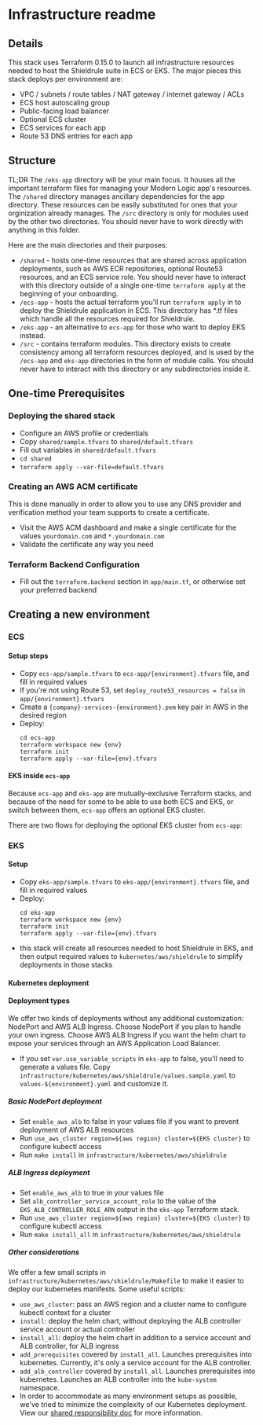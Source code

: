 # Infrastructure readme

## Details
This stack uses Terraform 0.15.0 to launch all infrastructure resources needed to host the Shieldrule suite in ECS or EKS.
The major pieces this stack deploys per environment are:
- VPC / subnets / route tables / NAT gateway / internet gateway / ACLs
- ECS host autoscaling group
- Public-facing load balancer
- Optional ECS cluster
- ECS services for each app
- Route 53 DNS entries for each app


## Structure
TL;DR The `/eks-app` directory will be your main focus. It houses all the important terraform files for managing your Modern Logic app's resources. The `/shared` directory manages ancillary dependencies for the app directory. These resources can be easily substituted for ones that your orginization already manages. The `/src` directory is only for modules used by the other two directories. You should never have to work directly with anything in this folder.

Here are the main directories and their purposes:
- `/shared` - hosts one-time resources that are shared across application deployments, such as AWS ECR repositories, optional Route53 resources, and an ECS service role.
You should never have to interact with this directory outside of a single one-time `terraform apply` at the beginning of your onboarding.
- `/ecs-app` - hosts the actual terraform you'll run `terraform apply` in to deploy the Shieldrule application in ECS. This directory has *.tf files which handle all the resources required for Shieldrule.
- `/eks-app` - an alternative to `ecs-app` for those who want to deploy EKS instead.
- `/src` - contains terraform modules. This directory exists to create consistency among all terraform resources deployed, and is used by the `/ecs-app` and `eks-app` directories in the form of module calls.
You should never have to interact with this directory or any subdirectories inside it.


## One-time Prerequisites

### Deploying the shared stack
- Configure an AWS profile or credentials
- Copy `shared/sample.tfvars` to `shared/default.tfvars`
- Fill out variables in `shared/default.tfvars`
- `cd shared`
- `terraform apply --var-file=default.tfvars`

### Creating an AWS ACM certificate
This is done manually in order to allow you to use any DNS provider and verification method your team supports to create a certificate.

- Visit the AWS ACM dashboard and make a single certificate for the values `yourdomain.com` and `*.yourdomain.com`
- Validate the certificate any way you need


### Terraform Backend Configuration
- Fill out the `terraform.backend` section in `app/main.tf`, or otherwise set your preferred backend

## Creating a new environment
### ECS
#### Setup steps
- Copy `ecs-app/sample.tfvars` to `ecs-app/{environment}.tfvars` file, and fill in required values
- If you're not using Route 53, set `deploy_route53_resources = false` in `app/{environment}.tfvars`
- Create a `{company}-services-{environment}.pem` key pair in AWS in the desired region
- Deploy:
  ```
  cd ecs-app
  terraform workspace new {env}
  terraform init
  terraform apply --var-file={env}.tfvars
  ```

#### EKS inside `ecs-app`
Because `ecs-app` and `eks-app` are mutually-exclusive Terraform stacks, and because of the need for some to be able to use both ECS and EKS, or switch between them, `ecs-app` offers an optional EKS cluster.

There are two flows for deploying the optional EKS cluster from `ecs-app`:


### EKS
#### Setup
- Copy `eks-app/sample.tfvars` to `eks-app/{environment}.tfvars` file, and fill in required values
- Deploy:
  ```
  cd eks-app
  terraform workspace new {env}
  terraform init
  terraform apply --var-file={env}.tfvars
  ```
- this stack will create all resources needed to host Shieldrule in EKS, and then output required values to `kubernetes/aws/shieldrule` to simplify deployments in those stacks

#### Kubernetes deployment
#### Deployment types
We offer two kinds of deployments without any additional customization: NodePort and AWS ALB Ingress. Choose NodePort if you plan to handle your own ingress.
Choose AWS ALB Ingress if you want the helm chart to expose your services through an AWS Application Load Balancer.
- If you set `var.use_variable_scripts` in `eks-app` to false, you'll need to generate a values file. Copy `infrastructure/kubernetes/aws/shieldrule/values.sample.yaml` to `values-${environment}.yaml` and customize it.


##### Basic NodePort deployment
- Set `enable_aws_alb` to false in your values file if you want to prevent deployment of AWS ALB resources
- Run `use_aws_cluster region=${aws region} cluster=${EKS cluster}` to configure kubectl access
- Run `make install` in `infrastructure/kubernetes/aws/shieldrule`

##### ALB Ingress deployment
- Set `enable_aws_alb` to true in your values file
- Set `alb_controller_service_account_role` to the value of the `EKS_ALB_CONTROLLER_ROLE_ARN` output in the `eks-app` Terraform stack.
- Run `use_aws_cluster region=${aws region} cluster=${EKS cluster}` to configure kubectl access
- Run `make install_all` in `infrastructure/kubernetes/aws/shieldrule`

##### Other considerations
We offer a few small scripts in `infrastructure/kubernetes/aws/shieldrule/Makefile` to make it easier to deploy our kubernetes manifests. Some useful scripts:
- `use_aws_cluster`: pass an AWS region and a cluster name to configure kubectl context for a cluster
- `install`: deploy the helm chart, without deploying the ALB controller service account or actual controller
- `install_all`: deploy the helm chart in addition to a service account and ALB controller, for ALB ingress
- `add_prerequisites` covered by `install_all`. Launches prerequisites into kubernetes. Currently, it's only a service account for the ALB controller.
- `add_alb_controller` covered by `install_all`. Launches prerequisites into kubernetes. Launches an ALB controller into the `kube-system` namespace.
- In order to accommodate as many environment setups as possible, we've tried to minimize the complexity of our Kubernetes deployment. View our [shared responsibility doc](shared_responsibility.md) for more information.